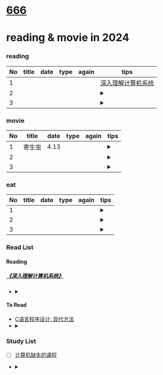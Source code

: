 # [666](https://github.com/somebody27/myblog/issues/6)

# reading & movie in 2024
### reading
|No| title | date | type | again | tips |
|------| ------- | ------- | ------- | ------- | -------|
|1|  |  |  | | [深入理解计算机系统](#srljjsjxt)|
|2|  |  |  | | <details>  <summary></summary><ol>  <li></li>  <li></li>  <li></li></ol></details>|
|3|  |  |  | | <details>  <summary></summary><ol>  <li></li>  <li></li>  <li></li></ol></details>|

### movie
|No| title | date | type | again | tips |
|------| ------- | ------- | ------- | ------- | -------|
|1| 寄生虫| 4.13 |  | | <details>  <summary></summary><ol>  <li></li>  <li></li>  <li></li></ol></details>|
|2| |  |  | | <details>  <summary></summary><ol>  <li></li>  <li></li>  <li></li></ol></details>|
|3| |  |  | | <details>  <summary></summary><ol>  <li></li>  <li></li>  <li></li></ol></details>|

### eat
|No| title | date | type | again | tips |
|------| ------- | ------- | ------- | ------- | -------|
|1| |  |  | | <details>  <summary></summary><ol>  <li></li>  <li></li>  <li></li></ol></details>|
|2|  |  |  | | <details>  <summary></summary><ol>  <li></li>  <li></li>  <li></li></ol></details>|
|3|  |  |  | | <details>  <summary></summary><ol>  <li></li>  <li></li>  <li></li></ol></details>|



### Read List

#### Reading
##### <span id ="srljjsjxt">[《深入理解计算机系统》](https://github.com/DreamAndDead/CSAPP-3e-Solutions)</span>
- <details>
  <summary></summary>
  <ol>
    <li></li> 
    <li></li>
    <li></li>
  </ol></details>


#### To Read
- [C语言程序设计: 现代方法](https://book.douban.com/subject/4279678/)
- <details>
  <summary></summary>
  <ol>
    <li></li> 
    <li></li>
    <li></li>
  </ol></details>

### Study List
- [ ] [计算机缺失的课程](https://missing-semester-cn.github.io/)
- <details>
  <summary></summary>
  <ol>
    <li></li> 
    <li></li>
    <li></li>
  </ol></details>
